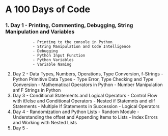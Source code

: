 # A 100 Days of Code
### 1. Day 1   - Printing, Commenting, Debugging, String Manipulation and Variables
                - Printing to the console in Python
                - String Manipulation and Code Intelligence
                - Debugging
                - Python Input Function
                - Python Variables
                - Variable Naming
2. Day 2   - Data Types, Numbers, Operations, Type Conversion, f-Strings
                - Python Primitive Data Types
                - Type Error, Type Checking and Type Conversion
                - Mathematical Operators in Python
                - Number Manipulation anf F Strings in Python
3. Day 3   - Conditional Statements and Logical Operators
                - Control Flow with if/else and Conditional Operators
                - Nested if Statemnts and  elif Statements
                - Multiple If Statements in Succession
                - Logical Operators
4. Day 4   - Randomization and Python Lists
                - Random Module
                - Understanding the offset and Appending Items to Lists
                - Index Errors and Working with Nested Lists
5. Day 5   - 